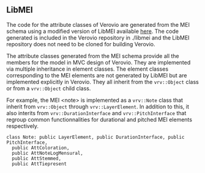 LibMEI
------

The code for the attribute classes of Verovio are generated from the MEI schema using a modified version of LibMEI available [here](https://github.com/rism-ch/libmei). The code generated is included in the Verovio repository in ./libmei and the LibMEI repository does not need to be cloned for building Verovio.

The  attribute classes generated from the MEI schema provide all the members for the model in MVC design of Verovio. They are implemented via multiple inheritance in element classes. The element classes corresponding to the MEI elements are not generated by LibMEI but are implemented explicitly in Verovio. They all inherit from the `vrv::Object` class or from a `vrv::Object` child class.

For example, the MEI &lt;note&gt; is implemented as a `vrv::Note` class that inherit from `vrv::Object` through `vrv::LayerElement`. In addition to this, it also interits from `vrv::DurationInterface` and `vrv::PitchInterface` that regroup common functionnalities for durational and pitched MEI elements respectively.

```
class Note: public LayerElement, public DurationInterface, public PitchInterface,
  public AttColoration,
  public AttNoteLogMensural,
  public AttStemmed,
  public AttTiepresent
```


